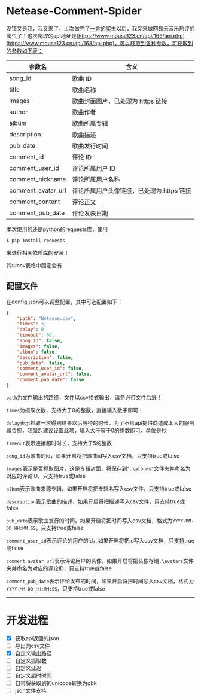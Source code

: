 # Netease-Comment-Spider
没错又是我，我又来了。上次做完了[一言的爬虫](https://github.com/GamerNoTitle/Hitokoto-Spider)以后，我又来做网易云音乐热评的爬虫了！这次爬取的api地址是[https://www.mouse123.cn/api/163/api.php](https://www.mouse123.cn/api/163/api.php)，可以获取到各种参数，可获取到的参数如下表：
<table>
<thead>
<tr>
<th>参数名</th>
<th>含义</th>
</tr>
</thead>
<tbody>
<tr>
<td>song_id</td>
<td>歌曲 ID</td>
</tr>
<tr>
<td>title</td>
<td>歌曲名称</td>
</tr>
<tr>
<td>images</td>
<td>歌曲封面图片，已处理为 https 链接</td>
</tr>
<tr>
<td>author</td>
<td>歌曲作者</td>
</tr>
<tr>
<td>album</td>
<td>歌曲所属专辑</td>
</tr>
<tr>
<td>description</td>
<td>歌曲描述</td>
</tr>
<tr>
<td>pub_date</td>
<td>歌曲发行时间</td>
</tr>
<tr>
<td>comment_id</td>
<td>评论 ID</td>
</tr>
<tr>
<td>comment_user_id</td>
<td>评论所属用户 ID</td>
</tr>
<tr>
<td>comment_nickname</td>
<td>评论所属用户名称</td>
</tr>
<tr>
<td>comment_avatar_url</td>
<td>评论所属用户头像链接，已处理为 https 链接</td>
</tr>
<tr>
<td>comment_content</td>
<td>评论正文</td>
</tr>
<tr>
<td>comment_pub_date</td>
<td>评论发表日期</td>
</tr>
</tbody>
</table>

本次使用的还是python的requests库，使用

```bash
$ pip install requests
```

来进行相关依赖库的安装！

其中csv表格中固定会有

## 配置文件

在config.json可以调整配置，其中可选配置如下：

```json
{
    "path": "Netease.csv",
    "times": 3,
    "delay": 0,
    "timeout": 60,
    "song_id": false,
    "images": false,
    "album": false,
    "description": false,
    "pub_date": false,
    "comment_user_id": false,
    "comment_avatar_url": false,
    "comment_pub_date": false
}
```

``path``为文件输出的路径，文件以csv格式输出，请务必带文件后缀！

``times``为抓取次数，支持大于0的整数，直接输入数字即可！

``delay``表示抓取一次得到结果以后等待的时长，为了不给api提供商造成太大的服务器负担，我强烈建议设置此项，填入大于等于0的整数即可，单位是秒

``timeout``表示连接超时时长，支持大于5的整数

``song_id``为歌曲的id，如果开启将把歌曲id写入csv文档，只支持true或false

``images``表示是否抓取图片，这是专辑封面，将保存到``".\albums"``文件夹并命名为对应的评论ID，只支持true或false

``album``表示歌曲来源专辑，如果开启将把专辑名写入csv文件，只支持true或false

``description``表示歌曲的描述，如果开启将把描述写入csv文件，只支持true或false

``pub_date``表示歌曲发行的时间，如果开启将把时间写入csv文档，格式为``YYYY-MM-DD HH:MM:SS``，只支持true或false

``comment_user_id``表示评论的用户的id，如果开启将把id写入csv文档，只支持true或false

``comment_avatar_url``表示评论用户的头像，如果开启将把头像存瑞``.\avatars``文件夹并命名为对应的评论ID，只支持true或false

``comment_pub_date``表示评论发布的时间，如果开启将把时间写入csv文档，格式为``YYYY-MM-DD HH:MM:SS``，只支持true或false

---

# 开发进程

- [x] 获取api返回的json
- [ ] 导出为csv文件
- [x] 自定义输出路径
- [ ] 自定义抓取数
- [ ] 自定义延迟
- [ ] 自定义超时时间
- [ ] 自带将获取到的unicode转换为gbk
- [ ] json文件支持